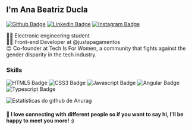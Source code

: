 ## I'm Ana Beatriz Ducla 
[![Github Badge](https://img.shields.io/badge/GitHub-100000?style=for-the-badge&logo=github&logoColor=white)](https://github.com/Biaducla)
[![Linkedin Badge](https://img.shields.io/badge/LinkedIn-0077B5?style=for-the-badge&logo=linkedin&logoColor=white)](https://www.linkedin.com/in/ana-beatriz-ducla-106041168/)
[![Instagram Badge](https://img.shields.io/badge/Instagram-E4405F?style=for-the-badge&logo=instagram&logoColor=white)](https://www.instagram.com/aninhaducla/)

👩‍🏭 Electronic engineering student
<br>
👩‍💻 Front-end Developer at @justapagamentos
<br>
😍 Co-founder at Tech Is For Women, a community that fights against the gender disparity in the tech industry.

### Skills 
![HTML5 Badge](https://img.shields.io/badge/HTML5-E34F26?style=for-the-badge&logo=html5&logoColor=white)
![CSS3 Badge](https://img.shields.io/badge/CSS3-1572B6?style=for-the-badge&logo=css3&logoColor=white)
![Javascript Badge](https://img.shields.io/badge/JavaScript-323330?style=for-the-badge&logo=javascript&logoColor=F7DF1E)
![Angular Badge](https://img.shields.io/badge/Angular-DD0031?style=for-the-badge&logo=angular&logoColor=white)
![Typescript Badge](https://img.shields.io/badge/TypeScript-007ACC?style=for-the-badge&logo=typescript&logoColor=white)

![Estatísticas do github de Anurag](https://github-readme-stats.vercel.app/api?username=Biaducla&count_private=true&show_icons=true&theme=radical)

#### 👯 I love connecting with different people so if you want to say hi, I'll be happy to meet you more! :)

<!--
**Biaducla/Biaducla** is a ✨ _special_ ✨ repository because its `README.md` (this file) appears on your GitHub profile.

Here are some ideas to get you started:

- 🔭 I’m currently working on ...
- 🌱 I’m currently learning ...
- 👯 I’m looking to collaborate on ...
- 🤔 I’m looking for help with ...
- 💬 Ask me about ...
- 📫 How to reach me: ...
- 😄 Pronouns: ...
- ⚡ Fun fact: ...
-->
